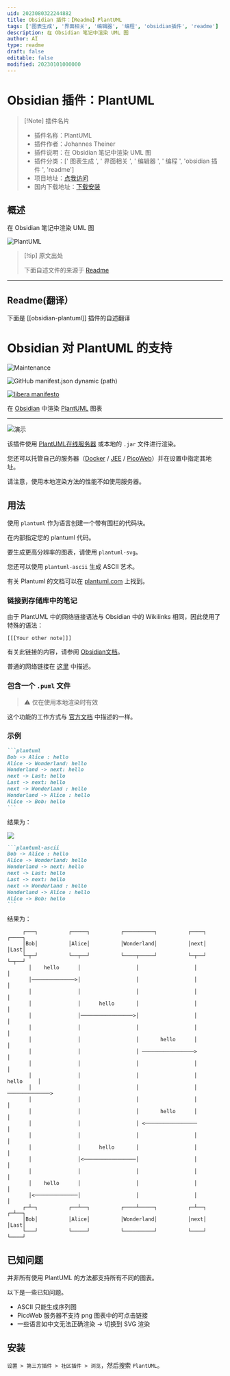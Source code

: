 ```yaml
---
uid: 2023080322244882
title: Obsidian 插件：【Readme】PlantUML
tags: ['图表生成', '界面相关', '编辑器', '编程', 'obsidian插件', 'readme']
description: 在 Obsidian 笔记中渲染 UML 图
author: AI
type: readme
draft: false
editable: false
modified: 20230101000000
---
```


# Obsidian 插件：PlantUML

> [!Note] 插件名片
> - 插件名称：PlantUML
> - 插件作者：Johannes Theiner
> - 插件说明：在 Obsidian 笔记中渲染 UML 图
> - 插件分类：[' 图表生成 ', ' 界面相关 ', ' 编辑器 ', ' 编程 ', 'obsidian 插件 ', 'readme']
> - 项目地址：[点我访问](https://github.com/joethei/obsidian-plantuml)
> - 国内下载地址：[下载安装](https://pkmer.cn/products/plugin/pluginMarket/?obsidian-plantuml)

## 概述

在 Obsidian 笔记中渲染 UML 图

![PlantUML](https://cdn.pkmer.cn/covers/obsidian-plantuml.png!pkmer)

> [!tip] 原文出处
>
>下面自述文件的来源于 [Readme](https://ghproxy.net/https://raw.githubusercontent.com/joethei/obsidian-plantuml/master/README.md)
>

---

## Readme(翻译）

下面是 [[obsidian-plantuml]] 插件的自述翻译

# Obsidian 对 PlantUML 的支持

![Maintenance](https://shields.joethei.xyz:/maintenance/yes/2022)

![GitHub manifest.json dynamic (path)](https://img.shields.io/github/manifest-json/minAppVersion/joethei/obsidian-plantuml?label=lowest%20supported%20app%20version)

[![libera manifesto](https://img.shields.io/badge/libera-manifesto-lightgrey.svg)](https://liberamanifesto.com)

在 [Obsidian](https://obsidian.md) 中渲染 [PlantUML](https://plantuml.com) 图表

---

![演示](https://i.joethei.space/c5CVp0aX6h.gif)

该插件使用 [PlantUML在线服务器](https://plantuml.com/server) 或本地的 `.jar` 文件进行渲染。

您还可以托管自己的服务器（[Docker](https://hub.docker.com/r/plantuml/plantuml-server) / [JEE](https://plantuml.com/de/server) / [PicoWeb](https://plantuml.com/de/picoweb)）并在设置中指定其地址。

请注意，使用本地渲染方法的性能不如使用服务器。

## 用法

使用 `plantuml` 作为语言创建一个带有围栏的代码块。

在内部指定您的 plantuml 代码。

要生成更高分辨率的图表，请使用 `plantuml-svg`。

您还可以使用 `plantuml-ascii` 生成 ASCII 艺术。

有关 Plantuml 的文档可以在 [plantuml.com](https://plantuml.com/) 上找到。

### 链接到存储库中的笔记

由于 PlantUML 中的网络链接语法与 Obsidian 中的 Wikilinks 相同，因此使用了特殊的语法：

`[[[Your other note]]]`

有关此链接的内容，请参阅 [Obsidian文档](https://help.obsidian.md/How+to/Internal+link)。

普通的网络链接在 [这里](https://plantuml.com/de/link) 中描述。

### 包含一个 `.puml` 文件

> ⚠️ 仅在使用本地渲染时有效

这个功能的工作方式与 [官方文档](https://plantuml.com/de/preprocessing#393335a6fd28a804) 中描述的一样。

### 示例

~~~markdown
```plantuml
Bob -> Alice : hello
Alice -> Wonderland: hello
Wonderland -> next: hello
next -> Last: hello
Last -> next: hello
next -> Wonderland : hello
Wonderland -> Alice : hello
Alice -> Bob: hello
```
~~~

结果为：

![](http://www.plantuml.com/plantuml/png/SyfFEhH0r-xG0iUSpEJKGmki3Yt8ICt9oUS2yo5IuVbvAQb5EObvAN1PX114ILvgHGbSKW48G08GAP_4ObGfa011NSWMe2X1IA2x6w46oUr0_y6a0000)

~~~markdown
```plantuml-ascii
Bob -> Alice : hello
Alice -> Wonderland: hello
Wonderland -> next: hello
next -> Last: hello
Last -> next: hello
next -> Wonderland : hello
Wonderland -> Alice : hello
Alice -> Bob: hello
```
~~~

结果为：

```
     ┌───┐          ┌─────┐          ┌──────────┐          ┌────┐          ┌────┐
     │Bob│          │Alice│          │Wonderland│          │next│          │Last│
     └─┬─┘          └──┬──┘          └────┬─────┘          └─┬──┘          └─┬──┘
       │    hello      │                  │                  │               │   
       │──────────────>│                  │                  │               │   
       │               │                  │                  │               │   
       │               │      hello       │                  │               │   
       │               │─────────────────>│                  │               │   
       │               │                  │                  │               │   
       │               │                  │       hello      │               │   
       │               │                  │ ─────────────────>               │   
       │               │                  │                  │               │   
       │               │                  │                  │     hello     │   
       │               │                  │                  │ ──────────────>   
       │               │                  │                  │               │   
       │               │                  │       hello      │               │   
       │               │                  │ <─────────────────               │   
       │               │                  │                  │               │   
       │               │      hello       │                  │               │   
       │               │<─────────────────│                  │               │   
       │               │                  │                  │               │   
       │    hello      │                  │                  │               │   
       │<──────────────│                  │                  │               │   
     ┌─┴─┐          ┌──┴──┐          ┌────┴─────┐          ┌─┴──┐          ┌─┴──┐
     │Bob│          │Alice│          │Wonderland│          │next│          │Last│
     └───┘          └─────┘          └──────────┘          └────┘          └────┘
```

## 已知问题

并非所有使用 PlantUML 的方法都支持所有不同的图表。

以下是一些已知问题。

- ASCII 只能生成序列图
- PicoWeb 服务器不支持 png 图表中的可点击链接
- 一些语言如中文无法正确渲染 -> 切换到 SVG 渲染

## 安装

`设置 > 第三方插件 > 社区插件 > 浏览`，然后搜索 `PlantUML`。
